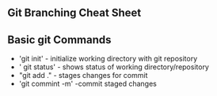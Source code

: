 ## Git Branching Cheat Sheet

## Basic git Commands
* 'git init' - initialize working directory with git repository
* ' git status' - shows status of working directory/repository
* "git add ." - stages changes for commit
* 'git commint -m' -commit staged changes
